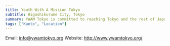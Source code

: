 ```yaml
---
title: Youth With A Mission Tokyo
subtitle: Higashikurume City, Tokyo
summary: YWAM Tokyo is committed to reaching Tokyo and the rest of Japan through training, evangelism and mercy ministry.
tags: ["Kanto", "Location"]
---
```


Email: info@ywamtokyo.org
Website: http://www.ywamtokyo.org/
